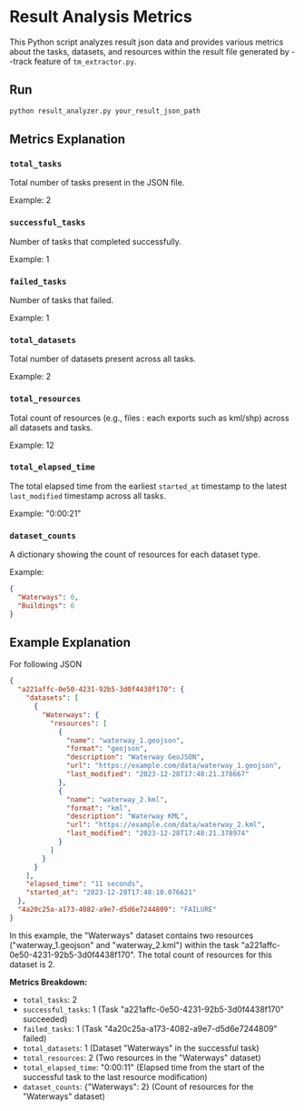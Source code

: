 # Result Analysis Metrics

This Python script analyzes result json data and provides various metrics about the tasks, datasets, and resources within the result file generated by --track feature of ```tm_extractor.py```.

## Run
```bash
python result_analyzer.py your_result_json_path
```

## Metrics Explanation

### `total_tasks`

Total number of tasks present in the JSON file.

Example: 2

### `successful_tasks`

Number of tasks that completed successfully.

Example: 1

### `failed_tasks`

Number of tasks that failed.

Example: 1

### `total_datasets`

Total number of datasets present across all tasks.

Example: 2

### `total_resources`

Total count of resources (e.g., files : each exports such as kml/shp) across all datasets and tasks.

Example: 12

### `total_elapsed_time`

The total elapsed time from the earliest `started_at` timestamp to the latest `last_modified` timestamp across all tasks.

Example: "0:00:21"

### `dataset_counts`

A dictionary showing the count of resources for each dataset type.

Example:
```json
{
  "Waterways": 6,
  "Buildings": 6
}
```

## Example Explanation 

For following JSON
```json
{
  "a221affc-0e50-4231-92b5-3d0f4438f170": {
    "datasets": [
      {
        "Waterways": {
          "resources": [
            {
              "name": "waterway_1.geojson",
              "format": "geojson",
              "description": "Waterway GeoJSON",
              "url": "https://example.com/data/waterway_1.geojson",
              "last_modified": "2023-12-28T17:48:21.378667"
            },
            {
              "name": "waterway_2.kml",
              "format": "kml",
              "description": "Waterway KML",
              "url": "https://example.com/data/waterway_2.kml",
              "last_modified": "2023-12-28T17:48:21.378974"
            }
          ]
        }
      }
    ],
    "elapsed_time": "11 seconds",
    "started_at": "2023-12-28T17:48:10.076621"
  },
  "4a20c25a-a173-4082-a9e7-d5d6e7244809": "FAILURE"
}
```
In this example, the "Waterways" dataset contains two resources ("waterway_1.geojson" and "waterway_2.kml") within the task "a221affc-0e50-4231-92b5-3d0f4438f170". The total count of resources for this dataset is 2.

**Metrics Breakdown:**

- `total_tasks`: 2
- `successful_tasks`: 1 (Task "a221affc-0e50-4231-92b5-3d0f4438f170" succeeded)
- `failed_tasks`: 1 (Task "4a20c25a-a173-4082-a9e7-d5d6e7244809" failed)
- `total_datasets`: 1 (Dataset "Waterways" in the successful task)
- `total_resources`: 2 (Two resources in the "Waterways" dataset)
- `total_elapsed_time`: "0:00:11" (Elapsed time from the start of the successful task to the last resource modification)
- `dataset_counts`: {"Waterways": 2} (Count of resources for the "Waterways" dataset)
